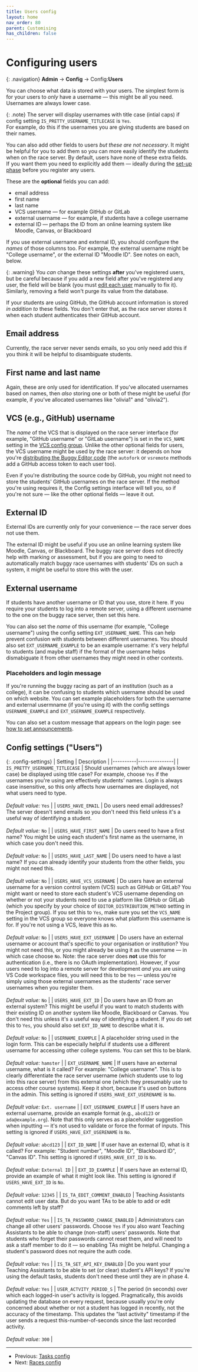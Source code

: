 ```yaml
---
title: Users config
layout: home
nav_order: 80
parent: Customising
has_children: false
---
```



# Configuring users

{: .navigation}
**Admin** → **Config** → Config:**Users**

You can choose what data is stored with your users. The simplest form is for
your users to _only_ have a username — this might be all you need. Usernames
are always lower case.

{: .note}
The server will display usernames with title case (intial caps) if config
setting `IS_PRETTY_USERNAME_TITLECASE` is `Yes`.  
For example, do this if the usernames you are giving students are based on
their names.

You can also add other fields to users _but these are not necessary_. It might
be helpful for you to add them so you can more easily identify the students
when on the race server. By default, users have none of these extra fields. If
you want them you need to explicitly add them — ideally during the
[set-up phase](setup-phase) before you register any users.

These are the **optional** fields you can add:

* email address
* first name
* last name
* VCS username — for example GitHub or GitLab
* external username — for example, if students have a college username
* external ID — perhaps the ID from an online learning system like Moodle,
  Canvas, or Blackboard

If you use external username and external ID, you should configure the _names_
of those columns too. For example, the external username might be "College
username", or the external ID "Moodle ID". See notes on each, below.

{: .warning}
You _can_ change these settings **after** you've registered users, but be
careful because if you add a new field after you've registered any user, the
field will be blank (you must [edit each user](../running/user-management)
manually to fix it). Similarly, removing a field won't purge its value from the
database.

If your students are using GitHub, the GitHub account information is stored _in
addition to_ these fields. You don't enter that, as the race server stores it
when each student authenticates their GitHub account.

## Email address

Currently, the race server never sends emails, so you only need add this if you
think it will be helpful to disambiguate students.

## First name and last name

Again, these are only used for identification. If you've allocated usernames
based on names, then _also_ storing one or both of these might be useful
(for example, if you've allocated usernames like "olivia1" and "olivia2").

## VCS (e.g., GitHub) username

The _name_ of the VCS that is displayed on the race server interface (for
example, "GitHub username" or "GitLab username") is set in the `VCS_NAME`
setting in the [VCS config group](vcs). Unlike the other optional fields for
users, the VCS username might be used by the race server: it depends on how
you're [distributing the Buggy Editor code](../buggy-editor/distributing-the-code)
(the `autofork` or `vsremote` methods add a GitHub access token to each user too).

Even if you're distributing the source code by GitHub, you might not need to
store the students' GitHub usernames on the race server. If the method you're
using requires it, the Config settings interface will tell you, so if you're not
sure — like the other optional fields — leave it out.

## External ID

External IDs are currently only for your convenience — the race server does
not use them.

The external ID might be useful if you use an online learning system like
Moodle, Canvas, or Blackboard. The buggy race server does not directly help
with marking or assessment, but if you are going to need to automatically
match buggy race usernames with students' IDs on such a system, it might be
useful to store this with the user.


## External username

If students have another username or ID that you use, store it here. If you require your students to log into a remote server, using
a different username to the one on the buggy race server, then set this here.

You can also set the _name_ of this username (for example, "College username")
using the config setting `EXT_USERNAME_NAME`. This can help prevent confusion
with students between different usernames. You should also set
`EXT_USERNAME_EXAMPLE` to be an example username: it's very helpful to students
(and maybe staff) if the format of the username helps dismabiguate it from
other usernames they might need in other contexts.


### Placeholders and login message

If you're running the buggy racing as part of an institution (such as a college), it can be confusing to students which username should be used on
which website. You can set example placeholders for both the username and
external usermname (if you're using it) with the config settings
`USERNAME_EXAMPLE` and `EXT_USERNAME_EXAMPLE` respectively.

You can also set a custom message that appears on the login page:
see [how to set announcements](../running/announcements).

## Config settings ("Users")

{: .config-settings}
| Setting  | Description   |
|----------|---------------|
| `IS_PRETTY_USERNAME_TITLECASE` | Should usernames (which are always lower case) be displayed using title case? For example, choose `Yes` if the usernames you're using are effectively students' names. Login is always case insensitive, so this only affects how usernames are displayed, not what users need to type.  <br><br> _Default value:_ `Yes` |
| `USERS_HAVE_EMAIL` | Do users need email addresses? The server doesn't send emails so you don't need this field unless it's a useful way of identifying a student.  <br><br> _Default value:_ `No` |
| `USERS_HAVE_FIRST_NAME` | Do users need to have a first name? You might be using each student's first name as the username, in which case you don't need this.  <br><br> _Default value:_ `No` |
| `USERS_HAVE_LAST_NAME` | Do users need to have a last name? If you can already identify your students from the other fields, you might not need this.  <br><br> _Default value:_ `No` |
| `USERS_HAVE_VCS_USERNAME` | Do users have an external username for a version control system (VCS) such as GitHub or GitLab? You might want or need to store each student's VCS username depending on whether or not your students need to use a platform like GitHub or GitLab (which you specify by your choice of `EDITOR_DISTRIBUTION_METHOD` setting in the Project group). If you set this to `Yes`, make sure you set the `VCS_NAME` setting in the VCS group so everyone knows what platform this username is for. If you're not using a VCS, leave this as `No`.  <br><br> _Default value:_ `No` |
| `USERS_HAVE_EXT_USERNAME` | Do users have an external username or account that's specific to your organisation or institution? You might not need this, or you might already be using it as the username — in which case choose `No`. Note: the race server does **not** use this for authentication (i.e., there is no OAuth implementation). However, if your users need to log into a remote server for development _and_ you are using VS Code workspace files, you will need this to be `Yes` — unless you're simply using those external usernames as the students' race server usernames when you register them.  <br><br> _Default value:_ `No` |
| `USERS_HAVE_EXT_ID` | Do users have an ID from an external system? This might be useful if you want to match students with their existing ID on another system like Moodle, Blackboard or Canvas. You don't need this unless it's a useful way of identifying a student. If you do set this to `Yes`, you should also set `EXT_ID_NAME` to describe what it is.  <br><br> _Default value:_ `No` |
| `USERNAME_EXAMPLE` | A placeholder string used in the login form. This can be especially helpful if students use a different username for accessing other college systems. You can set this to be blank.  <br><br> _Default value:_ `hamster` |
| `EXT_USERNAME_NAME` | If users have an external username, what is it called? For example: "College username". This is to clearly differentiate the race server username (which students use to log into this race server) from this external one (which they presumably use to access other course systems). Keep it short, because it's used on buttons in the admin. This setting is ignored if `USERS_HAVE_EXT_USERENAME` is `No`.  <br><br> _Default value:_ `Ext. username` |
| `EXT_USERNAME_EXAMPLE` | If users have an external username, provide an example format (e.g., `abcd123` or `ada@example.org`). Note that this only serves as a placeholder suggestion when inputting — it's not used to validate or force the format of inputs. This setting is ignored if `USERS_HAVE_EXT_USERENAME` is `No`.  <br><br> _Default value:_ `abcd123` |
| `EXT_ID_NAME` | If user have an external ID, what is it called? For example: "Student number", "Moodle ID", "Blackboard ID", "Canvas ID". This setting is ignored if `USERS_HAVE_EXT_ID` is `No`.  <br><br> _Default value:_ `External ID` |
| `EXT_ID_EXAMPLE` | If users have an external ID, provide an example of what it might look like. This setting is ignored if `USERS_HAVE_EXT_ID` is `No`.  <br><br> _Default value:_ `12345` |
| `IS_TA_EDIT_COMMENT_ENABLED` | Teaching Assistants cannot edit user data. But do you want TAs to be able to add or edit comments left by staff?  <br><br> _Default value:_ `Yes` |
| `IS_TA_PASSWORD_CHANGE_ENABLED` | Administrators can change all other users' passwords. Choose `Yes` if you also want Teaching Assistants to be able to change (non-staff) users' passwords. Note that students who forget their passwords cannot reset them, and will need to ask a staff member to do it — so enabling TAs might be helpful. Changing a student's password does not require the auth code.  <br><br> _Default value:_ `Yes` |
| `IS_TA_SET_API_KEY_ENABLED` | Do you want your Teaching Assistants to be able to set (or clear) student's API keys? If you're using the default tasks, students don't need these until they are in phase 4.   <br><br> _Default value:_ `Yes` |
| `USER_ACTVITY_PERIOD_S` | The period (in seconds) over which each logged-in user's activity is logged. Pragmatically, this avoids updating the database on every request, because usually you're only concerned about whether or not a student has logged in recently, not the accuracy of the timestamp. This updates the "last activity" timestamp if the user sends a request this-number-of-seconds since the last recorded activity.  <br><br> _Default value:_ `300` |


 ---
 * Previous: [Tasks config](tasks)
 * Next: [Races config](races)

